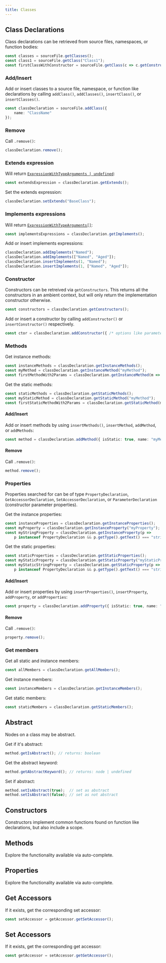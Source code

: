 ```yaml
---
title: Classes
---
```


## Class Declarations

Class declarations can be retrieved from source files, namespaces, or function bodies:

```typescript
const classes = sourceFile.getClasses();
const class1 = sourceFile.getClass("Class1");
const firstClassWithConstructor = sourceFile.getClass(c => c.getConstructors().length > 0);
```

### Add/Insert

Add or insert classes to a source file, namespace, or function like declarations by calling `addClass()`, `addClasses()`, `insertClass()`, or `insertClasses()`.

```typescript
const classDeclaration = sourceFile.addClass({
    name: "ClassName"
});
```

### Remove

Call `.remove()`:

```typescript
classDeclaration.remove();
```

### Extends expression

Will return [`ExpressionWithTypeArguments | undefined`](expressions):

```typescript
const extendsExpression = classDeclaration.getExtends();
```

Set the extends expression:

```typescript
classDeclaration.setExtends("BaseClass");
```

### Implements expressions

Will return [`ExpressionWithTypeArguments[]`](expressions):

```typescript
const implementsExpressions = classDeclaration.getImplements();
```

Add or insert implements expressions:

```typescript
classDeclaration.addImplements("Named");
classDeclaration.addImplements(["Named", "Aged"]);
classDeclaration.insertImplements(1, "Named");
classDeclaration.insertImplements(1, ["Named", "Aged"]);
```

### Constructor

Constructors can be retreived via `getConstructors`. This returns all the constructors in an ambient context, but will only return the
implementation constructor otherwise.

```typescript
const constructors = classDeclaration.getConstructors();
```

Add or insert a constructor by calling `addConstructor()` or `insertConstructor()` respectively.

```typescript
const ctor = classDeclaration.addConstructor({ /* options like parameters may go here */ });
```

### Methods

Get instance methods:

```typescript
const instanceMethods = classDeclaration.getInstanceMethods();
const myMethod = classDeclaration.getInstanceMethod("myMethod");
const firstMethodWith2Params = classDeclaration.getInstanceMethod(m => m.getParameters().length === 2);
```

Get the static methods:

```typescript
const staticMethods = classDeclaration.getStaticMethods();
const myStaticMethod = classDeclaration.getStaticMethod("myMethod");
const firstStaticMethodWith2Params = classDeclaration.getStaticMethod(m => m.getParameters().length === 2);
```

#### Add/Insert

Add or insert methods by using `insertMethods()`, `insertMethod`, `addMethod`, or `addMethods`:

```typescript
const method = classDeclaration.addMethod({ isStatic: true, name: "myMethod", returnType: "string" });
```

#### Remove

Call `.remove()`:

```typescript
method.remove();
```

### Properties

Properties searched for can be of type `PropertyDeclaration`, `GetAccessorDeclaration`, `SetAccessorDeclaration`, or `ParameterDeclaration` (constructor parameter properties).

Get the instance properties:

```typescript
const instanceProperties = classDeclaration.getInstanceProperties();
const myProperty = classDeclaration.getInstanceProperty("myProperty");
const myStringProperty = classDeclaration.getInstanceProperty(p =>
    p instanceof PropertyDeclaration && p.getType().getText() === "string");
```

Get the static properties:

```typescript
const staticProperties = classDeclaration.getStaticProperties();
const myStaticProperty = classDeclaration.getStaticProperty("myStaticProperty");
const myStaticStringProperty = classDeclaration.getStaticProperty(p =>
    p instanceof PropertyDeclaration && p.getType().getText() === "string");
```

#### Add/Insert

Add or insert properties by using `insertProperties()`, `insertProperty`, `addProperty`, or `addProperties`:

```typescript
const property = classDeclaration.addProperty({ isStatic: true, name: "prop", type: "string" });
```

#### Remove

Call `.remove()`:

```typescript
property.remove();
```

### Get members

Get all static and instance members:

```typescript
const allMembers = classDeclaration.getAllMembers();
```

Get instance members:

```typescript
const instanceMembers = classDeclaration.getInstanceMembers();
```

Get static members:

```typescript
const staticMembers = classDeclaration.getStaticMembers();
```

## Abstract

Nodes on a class may be abstract.

Get if it's abstract:

```typescript
method.getIsAbstract(); // returns: boolean
```

Get the abstract keyword:

```typescript
method.getAbstractKeyword(); // returns: node | undefined
```

Set if abstract:

```typescript
method.setIsAbstract(true);  // set as abstract
method.setIsAbstract(false); // set as not abstract
```

## Constructors

Constructors implement common functions found on function like declarations, but also include a scope.

## Methods

Explore the functionality available via auto-complete.

## Properties

Explore the functionality available via auto-complete.

## Get Accessors

If it exists, get the corresponding set accessor:

```typescript
const setAccessor = getAccessor.getSetAccessor();
```

## Set Accessors

If it exists, get the corresponding get accessor:

```typescript
const getAccessor = setAccessor.getGetAccessor();
```
